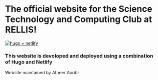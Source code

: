  # The official website for the Science Technology and Computing Club at RELLIS!
 
 [![hugo + netlify](https://res.cloudinary.com/dzkoxrsdj/image/upload/v1656562989/template_1_edyp8b.png)](https://ntl.fyi/3P9w1mr)

### This website is devoloped and deployed using a combination of Hugo and Netlify   

Website maintained by Atheer Auribi
